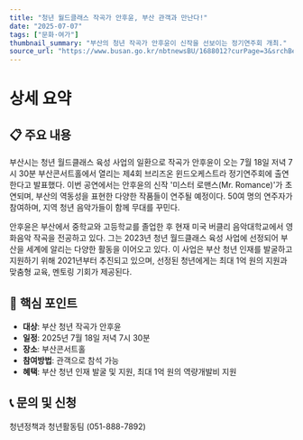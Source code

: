 ```yaml
---
title: "청년 월드클래스 작곡가 안후윤, 부산 관객과 만난다!"
date: "2025-07-07"
tags: ["문화·여가"]
thumbnail_summary: "부산의 청년 작곡가 안후윤이 신작을 선보이는 정기연주회 개최."
source_url: "https://www.busan.go.kr/nbtnewsBU/1688012?curPage=3&srchBeginDt=&srchEndDt=&srchKey=&srchText="
---
```


# 상세 요약

## 📋 주요 내용
부산시는 청년 월드클래스 육성 사업의 일환으로 작곡가 안후윤이 오는 7월 18일 저녁 7시 30분 부산콘서트홀에서 열리는 제4회 브리즈온 윈드오케스트라 정기연주회에 출연한다고 발표했다. 이번 공연에서는 안후윤의 신작 '미스터 로맨스(Mr. Romance)'가 초연되며, 부산의 역동성을 표현한 다양한 작품들이 연주될 예정이다. 50여 명의 연주자가 참여하며, 지역 청년 음악가들이 함께 무대를 꾸민다.

안후윤은 부산에서 중학교와 고등학교를 졸업한 후 현재 미국 버클리 음악대학교에서 영화음악 작곡을 전공하고 있다. 그는 2023년 청년 월드클래스 육성 사업에 선정되어 부산을 세계에 알리는 다양한 활동을 이어오고 있다. 이 사업은 부산 청년 인재를 발굴하고 지원하기 위해 2021년부터 추진되고 있으며, 선정된 청년에게는 최대 1억 원의 지원과 맞춤형 교육, 멘토링 기회가 제공된다.

## 🎯 핵심 포인트
- **대상**: 부산 청년 작곡가 안후윤
- **일정**: 2025년 7월 18일 저녁 7시 30분
- **장소**: 부산콘서트홀
- **참여방법**: 관객으로 참석 가능
- **혜택**: 부산 청년 인재 발굴 및 지원, 최대 1억 원의 역량개발비 지원

## 📞 문의 및 신청
청년정책과 청년활동팀 (051-888-7892)